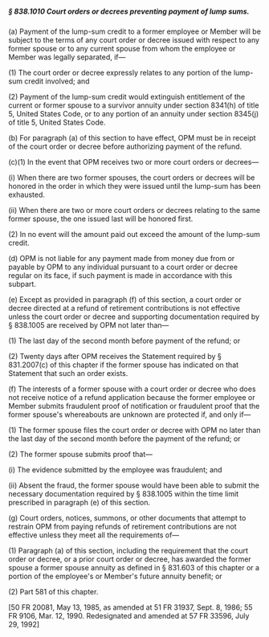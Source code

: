 ##### § 838.1010 Court orders or decrees preventing payment of lump sums. #####

(a) Payment of the lump-sum credit to a former employee or Member will be subject to the terms of any court order or decree issued with respect to any former spouse or to any current spouse from whom the employee or Member was legally separated, if—

(1) The court order or decree expressly relates to any portion of the lump-sum credit involved; and

(2) Payment of the lump-sum credit would extinguish entitlement of the current or former spouse to a survivor annuity under section 8341(h) of title 5, United States Code, or to any portion of an annuity under section 8345(j) of title 5, United States Code.

(b) For paragraph (a) of this section to have effect, OPM must be in receipt of the court order or decree before authorizing payment of the refund.

(c)(1) In the event that OPM receives two or more court orders or decrees—

(i) When there are two former spouses, the court orders or decrees will be honored in the order in which they were issued until the lump-sum has been exhausted.

(ii) When there are two or more court orders or decrees relating to the same former spouse, the one issued last will be honored first.

(2) In no event will the amount paid out exceed the amount of the lump-sum credit.

(d) OPM is not liable for any payment made from money due from or payable by OPM to any individual pursuant to a court order or decree regular on its face, if such payment is made in accordance with this subpart.

(e) Except as provided in paragraph (f) of this section, a court order or decree directed at a refund of retirement contributions is not effective unless the court order or decree and supporting documentation required by § 838.1005 are received by OPM not later than—

(1) The last day of the second month before payment of the refund; or

(2) Twenty days after OPM receives the Statement required by § 831.2007(c) of this chapter if the former spouse has indicated on that Statement that such an order exists.

(f) The interests of a former spouse with a court order or decree who does not receive notice of a refund application because the former employee or Member submits fraudulent proof of notification or fraudulent proof that the former spouse's whereabouts are unknown are protected if, and only if—

(1) The former spouse files the court order or decree with OPM no later than the last day of the second month before the payment of the refund; or

(2) The former spouse submits proof that—

(i) The evidence submitted by the employee was fraudulent; and

(ii) Absent the fraud, the former spouse would have been able to submit the necessary documentation required by § 838.1005 within the time limit prescribed in paragraph (e) of this section.

(g) Court orders, notices, summons, or other documents that attempt to restrain OPM from paying refunds of retirement contributions are not effective unless they meet all the requirements of—

(1) Paragraph (a) of this section, including the requirement that the court order or decree, or a prior court order or decree, has awarded the former spouse a former spouse annuity as defined in § 831.603 of this chapter or a portion of the employee's or Member's future annuity benefit; or

(2) Part 581 of this chapter.

[50 FR 20081, May 13, 1985, as amended at 51 FR 31937, Sept. 8, 1986; 55 FR 9106, Mar. 12, 1990. Redesignated and amended at 57 FR 33596, July 29, 1992]